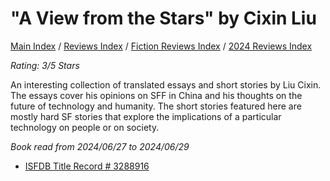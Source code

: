 # "A View from the Stars" by Cixin Liu

[Main Index](../../../README.md) / [Reviews Index](../../README.md) / [Fiction Reviews Index](../README.md) / [2024 Reviews Index](README.md)

*Rating: 3/5 Stars*

An interesting collection of translated essays and short stories by Liu Cixin. The essays cover his opinions on SFF in China and his thoughts on the future of technology and humanity. The short stories featured here are mostly hard SF stories that explore the implications of a particular technology on people or on society.

*Book read from 2024/06/27 to 2024/06/29*

- [ISFDB Title Record # 3288916](https://www.isfdb.org/cgi-bin/title.cgi?3288916)
